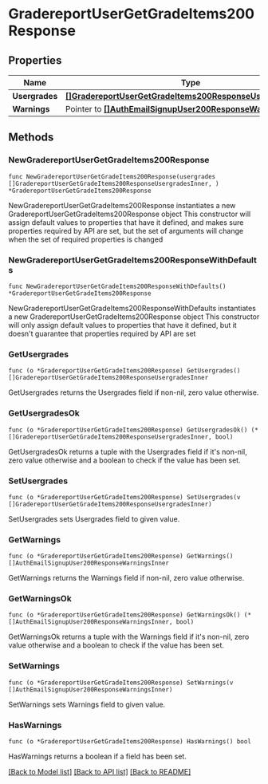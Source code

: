 # GradereportUserGetGradeItems200Response

## Properties

Name | Type | Description | Notes
------------ | ------------- | ------------- | -------------
**Usergrades** | [**[]GradereportUserGetGradeItems200ResponseUsergradesInner**](GradereportUserGetGradeItems200ResponseUsergradesInner.md) |  | 
**Warnings** | Pointer to [**[]AuthEmailSignupUser200ResponseWarningsInner**](AuthEmailSignupUser200ResponseWarningsInner.md) |  | [optional] 

## Methods

### NewGradereportUserGetGradeItems200Response

`func NewGradereportUserGetGradeItems200Response(usergrades []GradereportUserGetGradeItems200ResponseUsergradesInner, ) *GradereportUserGetGradeItems200Response`

NewGradereportUserGetGradeItems200Response instantiates a new GradereportUserGetGradeItems200Response object
This constructor will assign default values to properties that have it defined,
and makes sure properties required by API are set, but the set of arguments
will change when the set of required properties is changed

### NewGradereportUserGetGradeItems200ResponseWithDefaults

`func NewGradereportUserGetGradeItems200ResponseWithDefaults() *GradereportUserGetGradeItems200Response`

NewGradereportUserGetGradeItems200ResponseWithDefaults instantiates a new GradereportUserGetGradeItems200Response object
This constructor will only assign default values to properties that have it defined,
but it doesn't guarantee that properties required by API are set

### GetUsergrades

`func (o *GradereportUserGetGradeItems200Response) GetUsergrades() []GradereportUserGetGradeItems200ResponseUsergradesInner`

GetUsergrades returns the Usergrades field if non-nil, zero value otherwise.

### GetUsergradesOk

`func (o *GradereportUserGetGradeItems200Response) GetUsergradesOk() (*[]GradereportUserGetGradeItems200ResponseUsergradesInner, bool)`

GetUsergradesOk returns a tuple with the Usergrades field if it's non-nil, zero value otherwise
and a boolean to check if the value has been set.

### SetUsergrades

`func (o *GradereportUserGetGradeItems200Response) SetUsergrades(v []GradereportUserGetGradeItems200ResponseUsergradesInner)`

SetUsergrades sets Usergrades field to given value.


### GetWarnings

`func (o *GradereportUserGetGradeItems200Response) GetWarnings() []AuthEmailSignupUser200ResponseWarningsInner`

GetWarnings returns the Warnings field if non-nil, zero value otherwise.

### GetWarningsOk

`func (o *GradereportUserGetGradeItems200Response) GetWarningsOk() (*[]AuthEmailSignupUser200ResponseWarningsInner, bool)`

GetWarningsOk returns a tuple with the Warnings field if it's non-nil, zero value otherwise
and a boolean to check if the value has been set.

### SetWarnings

`func (o *GradereportUserGetGradeItems200Response) SetWarnings(v []AuthEmailSignupUser200ResponseWarningsInner)`

SetWarnings sets Warnings field to given value.

### HasWarnings

`func (o *GradereportUserGetGradeItems200Response) HasWarnings() bool`

HasWarnings returns a boolean if a field has been set.


[[Back to Model list]](../README.md#documentation-for-models) [[Back to API list]](../README.md#documentation-for-api-endpoints) [[Back to README]](../README.md)


